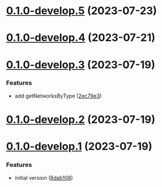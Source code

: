 # [0.1.0-develop.5](https://git.lumeweb.com/LumeWeb/kernel-network-registry-client/compare/v0.1.0-develop.4...v0.1.0-develop.5) (2023-07-23)

# [0.1.0-develop.4](https://git.lumeweb.com/LumeWeb/kernel-network-registry-client/compare/v0.1.0-develop.3...v0.1.0-develop.4) (2023-07-21)

# [0.1.0-develop.3](https://git.lumeweb.com/LumeWeb/kernel-network-registry-client/compare/v0.1.0-develop.2...v0.1.0-develop.3) (2023-07-19)


### Features

* add getNetworksByType ([2ec79e3](https://git.lumeweb.com/LumeWeb/kernel-network-registry-client/commit/2ec79e3242f1fd580973c5d18dab2c2b19d1eece))

# [0.1.0-develop.2](https://git.lumeweb.com/LumeWeb/kernel-network-registry-client/compare/v0.1.0-develop.1...v0.1.0-develop.2) (2023-07-19)

# [0.1.0-develop.1](https://git.lumeweb.com/LumeWeb/kernel-network-registry-client/compare/v0.0.1...v0.1.0-develop.1) (2023-07-19)


### Features

* initial version ([8dab108](https://git.lumeweb.com/LumeWeb/kernel-network-registry-client/commit/8dab108187930bc8077252f3fc10c94a5b1bac10))
